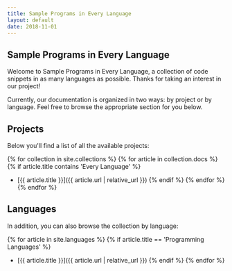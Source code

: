 ```yaml
---
title: Sample Programs in Every Language
layout: default
date: 2018-11-01
---
```


## Sample Programs in Every Language

Welcome to Sample Programs in Every Language, a collection of code snippets
in as many languages as possible. Thanks for taking an interest in our project!

Currently, our documentation is organized in two ways: by project or by language.
Feel free to browse the appropriate section for you below.

## Projects

Below you'll find a list of all the available projects:

{% for collection in site.collections %}
  {% for article in collection.docs %}
    {% if article.title contains 'Every Language' %}
  - [{{ article.title }}]({{ article.url | relative_url }})
    {% endif %}
  {% endfor %}
{% endfor %}

## Languages

In addition, you can also browse the collection by language:

{% for article in site.languages %}
  {% if article.title == 'Programming Languages' %}
  - [{{ article.title }}]({{ article.url | relative_url }})
  {% endif %}
{% endfor %}

